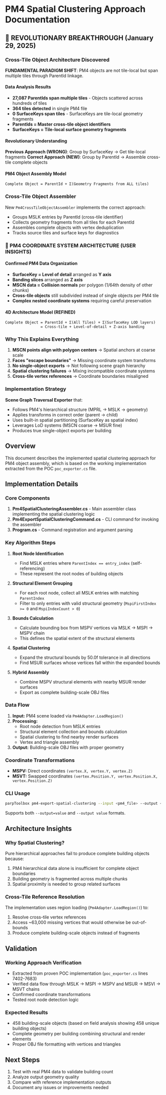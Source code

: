 # PM4 Spatial Clustering Approach Documentation

## 🚀 REVOLUTIONARY BREAKTHROUGH (January 29, 2025)

### Cross-Tile Object Architecture Discovered
**FUNDAMENTAL PARADIGM SHIFT**: PM4 objects are not tile-local but span multiple tiles through ParentId linkage.

#### Data Analysis Results
- **27,087 ParentIds span multiple tiles** - Objects scattered across hundreds of tiles
- **364 tiles detected** in single PM4 file
- **0 SurfaceKeys span tiles** - SurfaceKeys are tile-local geometry fragments
- **ParentIds = Master cross-tile object identifiers**
- **SurfaceKeys = Tile-local surface geometry fragments**

#### Revolutionary Understanding
**Previous Approach (WRONG)**: Group by SurfaceKey → Get tile-local fragments
**Correct Approach (NEW)**: Group by ParentId → Assemble cross-tile complete objects

#### PM4 Object Assembly Model
```
Complete Object = ParentId + Σ(Geometry Fragments from ALL tiles)
```

### Cross-Tile Object Assembler
New `Pm4CrossTileObjectAssembler` implements the correct approach:
- Groups MSLK entries by ParentId (cross-tile identifier)
- Collects geometry fragments from all tiles for each ParentId
- Assembles complete objects with vertex deduplication
- Tracks source tiles and surface keys for diagnostics

### 🧠 PM4 COORDINATE SYSTEM ARCHITECTURE (USER INSIGHTS)

#### Confirmed PM4 Data Organization
- **SurfaceKey = Level of detail** arranged as **Y axis**
- **Banding slices** arranged as **Z axis**
- **MSCN data = Collision normals** per polygon (1/64th density of other chunks)
- **Cross-tile objects** still subdivided instead of single objects per PM4 tile
- **Complex nested coordinate systems** requiring careful preservation

#### 4D Architecture Model (REFINED)
```
Complete Object = ParentId + Σ(All Tiles) + Σ(SurfaceKey LOD layers)
                = Cross-tile + Level-of-detail + Z-axis banding
```

### Why This Explains Everything

1. **MSCN points align with polygon centers** → Spatial anchors at coarse scale
2. **Faces "escape boundaries"** → Missing coordinate system transforms
3. **No single-object exports** → Not following scene graph hierarchy
4. **Spatial clustering failures** → Mixing incompatible coordinate systems
5. **Cross-tile vertex references** → Coordinate boundaries misaligned

### Implementation Strategy

**Scene Graph Traversal Exporter** that:
- Follows PM4's hierarchical structure (MPRL → MSLK → geometry)
- Applies transforms in correct order (parent → child)
- Uses built-in spatial partitioning (SurfaceKey as spatial index)
- Leverages LoD systems (MSCN coarse → MSUR fine)
- Produces true single-object exports per building

## Overview
This document describes the implemented spatial clustering approach for PM4 object assembly, which is based on the working implementation extracted from the POC `poc_exporter.cs` file.

## Implementation Details

### Core Components
1. **Pm4SpatialClusteringAssembler.cs** - Main assembler class implementing the spatial clustering logic
2. **Pm4ExportSpatialClusteringCommand.cs** - CLI command for invoking the assembler
3. **Program.cs** - Command registration and argument parsing

### Key Algorithm Steps

1. **Root Node Identification**
   - Find MSLK entries where `ParentIndex == entry_index` (self-referencing)
   - These represent the root nodes of building objects

2. **Structural Element Grouping**
   - For each root node, collect all MSLK entries with matching `ParentIndex`
   - Filter to only entries with valid structural geometry (`MspiFirstIndex >= 0` and `MspiIndexCount > 0`)

3. **Bounds Calculation**
   - Calculate bounding box from MSPV vertices via MSLK → MSPI → MSPV chain
   - This defines the spatial extent of the structural elements

4. **Spatial Clustering**
   - Expand the structural bounds by 50.0f tolerance in all directions
   - Find MSUR surfaces whose vertices fall within the expanded bounds

5. **Hybrid Assembly**
   - Combine MSPV structural elements with nearby MSUR render surfaces
   - Export as complete building-scale OBJ files

### Data Flow

1. **Input:** PM4 scene loaded via `Pm4Adapter.LoadRegion()`
2. **Processing:** 
   - Root node detection from MSLK entries
   - Structural element collection and bounds calculation
   - Spatial clustering to find nearby render surfaces
   - Vertex and triangle assembly
3. **Output:** Building-scale OBJ files with proper geometry

### Coordinate Transformations

- **MSPV:** Direct coordinates `(vertex.X, vertex.Y, vertex.Z)`
- **MSVT:** Swapped coordinates `(vertex.Position.Y, vertex.Position.X, vertex.Position.Z)`

### CLI Usage

```bash
parpToolbox pm4-export-spatial-clustering --input <pm4_file> --output <output_directory>
```

Supports both `--output=value` and `--output value` formats.

## Architecture Insights

### Why Spatial Clustering?

Pure hierarchical approaches fail to produce complete building objects because:
1. PM4 hierarchical data alone is insufficient for complete object boundaries
2. Building geometry is fragmented across multiple chunks
3. Spatial proximity is needed to group related surfaces

### Cross-Tile Reference Resolution

The implementation uses region loading (`Pm4Adapter.LoadRegion()`) to:
1. Resolve cross-tile vertex references
2. Access ~63,000 missing vertices that would otherwise be out-of-bounds
3. Produce complete building-scale objects instead of fragments

## Validation

### Working Approach Verification

- Extracted from proven POC implementation (`poc_exporter.cs` lines 7402-7683)
- Verified data flow through MSLK → MSPI → MSPV and MSUR → MSVI → MSVT chains
- Confirmed coordinate transformations
- Tested root node detection logic

### Expected Results

- 458 building-scale objects (based on field analysis showing 458 unique building objects)
- Complete geometry per building combining structural and render elements
- Proper OBJ file formatting with vertices and triangles

## Next Steps

1. Test with real PM4 data to validate building count
2. Analyze output geometry quality
3. Compare with reference implementation outputs
4. Document any issues or improvements needed
